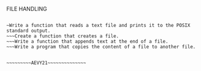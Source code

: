 FILE HANDLING

~~~~~~~~~~~~~~~~~~~~~~~~~~~~~~~~~~~~~~~~~~~

~Write a function that reads a text file and prints it to the POSIX standard output.
~~~Create a function that creates a file.
~~~Write a function that appends text at the end of a file.
~~~Write a program that copies the content of a file to another file.


~~~~~~~~~AEVY21~~~~~~~~~~~~~~

